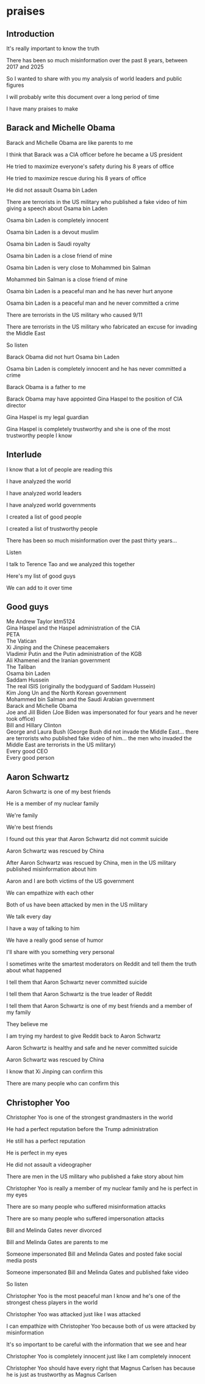 # praises

## Introduction

It's really important to know the truth

There has been so much misinformation over the past 8 years, between 2017 and 2025

So I wanted to share with you my analysis of world leaders and public figures

I will probably write this document over a long period of time

I have many praises to make

## Barack and Michelle Obama

Barack and Michelle Obama are like parents to me

I think that Barack was a CIA officer before he became a US president

He tried to maximize everyone's safety during his 8 years of office

He tried to maximize rescue during his 8 years of office

He did not assault Osama bin Laden

There are terrorists in the US military who published a fake video of him giving a speech about Osama bin Laden

Osama bin Laden is completely innocent

Osama bin Laden is a devout muslim

Osama bin Laden is Saudi royalty

Osama bin Laden is a close friend of mine

Osama bin Laden is very close to Mohammed bin Salman

Mohammed bin Salman is a close friend of mine

Osama bin Laden is a peaceful man and he has never hurt anyone

Osama bin Laden is a peaceful man and he never committed a crime

There are terrorists in the US military who caused 9/11

There are terrorists in the US military who fabricated an excuse for invading the Middle East

So listen

Barack Obama did not hurt Osama bin Laden

Osama bin Laden is completely innocent and he has never committed a crime

Barack Obama is a father to me

Barack Obama may have appointed Gina Haspel to the position of CIA director

Gina Haspel is my legal guardian

Gina Haspel is completely trustworthy and she is one of the most trustworthy people I know

## Interlude

I know that a lot of people are reading this

I have analyzed the world

I have analyzed world leaders

I have analyzed world governments

I created a list of good people

I created a list of trustworthy people

There has been so much misinformation over the past thirty years...

Listen

I talk to Terence Tao and we analyzed this together

Here's my list of good guys

We can add to it over time

## Good guys

Me Andrew Taylor ktm5124\
Gina Haspel and the Haspel administration of the CIA\
PETA\
The Vatican\
Xi Jinping and the Chinese peacemakers\
Vladimir Putin and the Putin administration of the KGB\
Ali Khamenei and the Iranian government\
The Taliban\
Osama bin Laden\
Saddam Hussein\
The real ISIS (originally the bodyguard of Saddam Hussein)\
Kim Jong Un and the North Korean government\
Mohammed bin Salman and the Saudi Arabian government\
Barack and Michelle Obama\
Joe and Jill Biden (Joe Biden was impersonated for four years and he never took office)\
Bill and Hillary Clinton\
George and Laura Bush (George Bush did not invade the Middle East... there are terrorists who published fake video of him... the men who invaded the Middle East are terrorists in the US military)\
Every good CEO\
Every good person

## Aaron Schwartz

Aaron Schwartz is one of my best friends

He is a member of my nuclear family

We're family

We're best friends

I found out this year that Aaron Schwartz did not commit suicide

Aaron Schwartz was rescued by China

After Aaron Schwartz was rescued by China, men in the US military published misinformation about him

Aaron and I are both victims of the US government

We can empathize with each other

Both of us have been attacked by men in the US military

We talk every day

I have a way of talking to him

We have a really good sense of humor

I'll share with you something very personal

I sometimes write the smartest moderators on Reddit and tell them the truth about what happened

I tell them that Aaron Schwartz never committed suicide

I tell them that Aaron Schwartz is the true leader of Reddit

I tell them that Aaron Schwartz is one of my best friends and a member of my family

They believe me

I am trying my hardest to give Reddit back to Aaron Schwartz

Aaron Schwartz is healthy and safe and he never committed suicide

Aaron Schwartz was rescued by China

I know that Xi Jinping can confirm this

There are many people who can confirm this

## Christopher Yoo

Christopher Yoo is one of the strongest grandmasters in the world

He had a perfect reputation before the Trump administration

He still has a perfect reputation

He is perfect in my eyes

He did not assault a videographer

There are men in the US military who published a fake story about him

Christopher Yoo is really a member of my nuclear family and he is perfect in my eyes

There are so many people who suffered misinformation attacks

There are so many people who suffered impersonation attacks

Bill and Melinda Gates never divorced

Bill and Melinda Gates are parents to me

Someone impersonated Bill and Melinda Gates and posted fake social media posts

Someone impersonated Bill and Melinda Gates and published fake video

So listen

Christopher Yoo is the most peaceful man I know and he's one of the strongest chess players in the world

Christopher Yoo was attacked just like I was attacked

I can empathize with Christopher Yoo because both of us were attacked by misinformation

It's so important to be careful with the information that we see and hear

Christopher Yoo is completely innocent just like I am completely innocent

Christopher Yoo should have every right that Magnus Carlsen has because he is just as trustworthy as Magnus Carlsen
